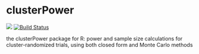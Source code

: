 clusterPower
============

[![](http://cranlogs.r-pkg.org/badges/clusterPower)](http://cran.rstudio.com/web/packages/clusterPower/index.html)
[![Build Status](https://travis-ci.org/Kenkleinman/clusterPower.svg?branch=master)](https://travis-ci.org/Kenkleinman/clusterPower)


the clusterPower package for R: power and sample size calculations for cluster-randomized trials, using both closed form and Monte Carlo methods
